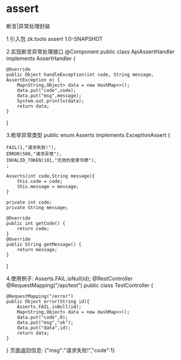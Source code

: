 # assert
断言|异常处理封装


1.引入包
<dependency>
    <groupId>zk.tools</groupId>
    <artifactId>assert</artifactId>
    <version>1.0-SNAPSHOT</version>
</dependency>

2.实现断言异常处理接口
@Component
public class ApiAssertHandler implements AssertHandler {

    @Override
    public Object handleException(int code, String message, AssertException e) {
        Map<String,Object> data = new HashMap<>();
        data.put("code",code);
        data.put("msg",message);
        System.out.println(data);
        return data;
    }

}

3.枚举异常类型
public enum Asserts implements ExceptionAssert {

    FAIL(1,"请求失败!"),
    ERROR(500,"请求异常"),
    INVALID_TOKEN(101,"无效的登录令牌"),
    ;

    Asserts(int code,String message){
        this.code = code;
        this.message = message;
    }

    private int code;
    private String message;

    @Override
    public int getCode() {
        return code;
    }
    @Override
    public String getMessage() {
        return message;
    }

}

4.使用例子: Asserts.FAIL.isNull(id);
@RestController
@RequestMapping("/api/test")
public class TestController {

    @RequestMapping("/error")
    public Object error(String id){
        Asserts.FAIL.isNull(id);
        Map<String,Object> data = new HashMap<>();
        data.put("code",0);
        data.put("msg","ok");
        data.put("data",id);
        return data;
    }

}
页面返回信息:
{"msg":"请求失败!","code":1}
